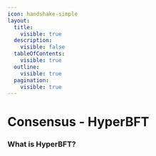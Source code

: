 ```yaml
---
icon: handshake-simple
layout:
  title:
    visible: true
  description:
    visible: false
  tableOfContents:
    visible: true
  outline:
    visible: true
  pagination:
    visible: true
---
```


# Consensus - HyperBFT

### What is HyperBFT?
